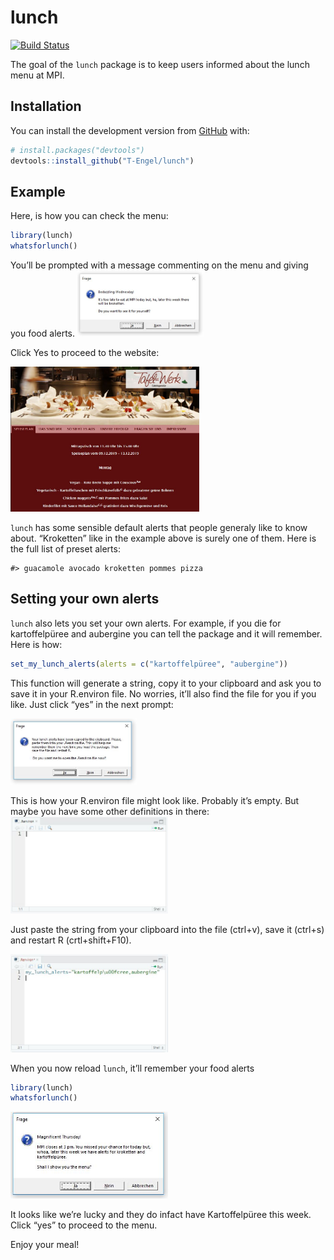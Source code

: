 
<!-- README.md is generated from README.Rmd. Please edit that file -->

# lunch

<!-- badges: start -->

[![Build
Status](https://travis-ci.com/T-Engel/lunch.svg?branch=master)](https://travis-ci.com/T-Engel/lunch)
<!-- badges: end -->

The goal of the `lunch` package is to keep users informed about the
lunch menu at MPI.

## Installation

You can install the development version from
[GitHub](https://github.com/) with:

``` r
# install.packages("devtools")
devtools::install_github("T-Engel/lunch")
```

## Example

Here, is how you can check the menu:

``` r
library(lunch)
whatsforlunch()
```

You’ll be prompted with a message commenting on the menu and giving you
food alerts. <img src="man/figures/README-Example1.JPG" width="40%" />

Click Yes to proceed to the website:

<img src="man/figures/README-Example2.JPG" width="60%" />

`lunch` has some sensible default alerts that people generaly like to
know about. “Kroketten” like in the example above is surely one of them.
Here is the full list of preset alerts:

    #> guacamole avocado kroketten pommes pizza

## Setting your own alerts

`lunch` also lets you set your own alerts. For example, if you die for
kartoffelpüree and aubergine you can tell the package and it will
remember. Here is how:

``` r
set_my_lunch_alerts(alerts = c("kartoffelpüree", "aubergine"))
```

This function will generate a string, copy it to your clipboard and ask
you to save it in your R.environ file. No worries, it’ll also find the
file for you if you like. Just click “yes” in the next prompt:

<img src="man/figures/README-Example3.JPG" width="40%" />

This is how your R.environ file might look like. Probably it’s empty.
But maybe you have some other definitions in there:
<img src="man/figures/README-Example4.JPG" width="50%" />

Just paste the string from your clipboard into the file (ctrl+v), save
it (ctrl+s) and restart R (crtl+shift+F10).

<img src="man/figures/README-Example5.JPG" width="50%" />

When you now reload `lunch`, it’ll remember your food alerts

``` r
library(lunch)
whatsforlunch()
```

<img src="man/figures/README-Example6.JPG" width="50%" />

It looks like we’re lucky and they do infact have Kartoffelpüree this
week. Click “yes” to proceed to the menu.

Enjoy your meal\!
